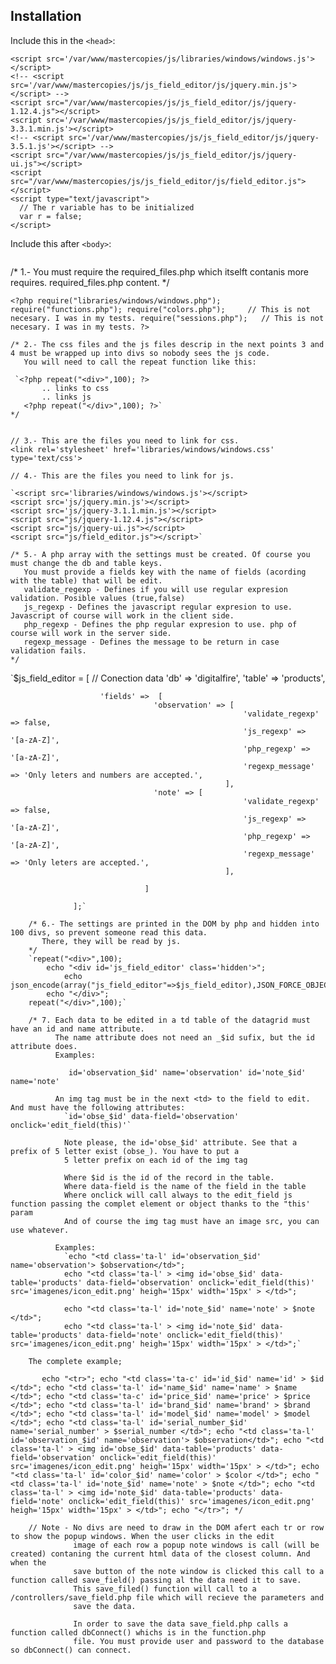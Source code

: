## Installation

Include this in the `<head>`:

```<link rel='stylesheet' href='/var/www/mastercopies/js/libraries/windows/windows.css' type='text/css'>
<script src='/var/www/mastercopies/js/libraries/windows/windows.js'></script>
<!-- <script src='/var/www/mastercopies/js/js_field_editor/js/jquery.min.js'></script> -->
<script src="/var/www/mastercopies/js/js_field_editor/js/jquery-1.12.4.js"></script>
<script src='/var/www/mastercopies/js/js_field_editor/js/jquery-3.3.1.min.js'></script>
<!-- <script src='/var/www/mastercopies/js/js_field_editor/js/jquery-3.5.1.js'></script> -->
<script src="/var/www/mastercopies/js/js_field_editor/js/jquery-ui.js"></script>
<script src="/var/www/mastercopies/js/js_field_editor/js/field_editor.js"></script>
<script type="text/javascript">
  // The r variable has to be initialized
  var r = false;
</script>
```
Include this after `<body>`:

```<div id='js_field_editor' class='hidden' style='display:none'>{"js_field_editor":{"fields":{"notes":{"validate_regexp":false,"js_regexp":"[a-zA-Z]","php_regexp":"[a-zA-Z]","regexp_message":"Only leters are accepted."}}}}</div>
```




/* 1.- You must require the required_files.php which itselft contanis more requires.
    required_files.php content. */
  
  `<?php
		require("libraries/windows/windows.php");
		require("functions.php");
		require("colors.php");     // This is not necesary. I was in my tests.
   		require("sessions.php");   // This is not necesary. I was in my tests.
	?>`

	/* 2.- The css files and the js files descrip in the next points 3 and 4 must be wrapped up into divs so nobody sees the js code.
	   You will need to call the repeat function like this:
	   
     `<?php repeat("<div>",100); ?>
	       .. links to css
	       .. links js
	   <?php repeat("</div>",100); ?>`
	*/


    // 3.- This are the files you need to link for css.
    <link rel='stylesheet' href='libraries/windows/windows.css' type='text/css'>

    // 4.- This are the files you need to link for js.
    
    `<script src='libraries/windows/windows.js'></script>
  	<script src='js/jquery.min.js'></script>
  	<script src='js/jquery-3.1.1.min.js'></script>
    <script src="js/jquery-1.12.4.js"></script>
    <script src="js/jquery-ui.js"></script>
    <script src="js/field_editor.js"></script>`

    /* 5.- A php array with the settings must be created. Of course you must change the db and table keys.
       You must provide a fields key with the name of fields (acording with the table) that will be edit.
       validate_regexp - Defines if you will use regular expresion validation. Posible values (true,false)
       js_regexp - Defines the javascript regular expresion to use. Javascript of course will work in the client side.
       php_regexp - Defines the php regular expresion to use. php of course will work in the server side.
       regexp_message - Defines the message to be return in case validation fails.
    */
    
 `$js_field_editor = [
						// Conection data
						'db' => 'digitalfire',
						'table' => 'products',

						'fields' =>  [
									'observation' => [
														'validate_regexp' => false,
														'js_regexp' => '[a-zA-Z]',
														'php_regexp' => '[a-zA-Z]',
														'regexp_message' => 'Only leters and numbers are accepted.',
													],
									'note' => [
														'validate_regexp' => false,
														'js_regexp' => '[a-zA-Z]',
														'php_regexp' => '[a-zA-Z]',
														'regexp_message' => 'Only leters are accepted.',
													],

								  ]

			   	  ];`

		/* 6.- The settings are printed in the DOM by php and hidden into 100 divs, so prevent someone read this data.
		   There, they will be read by js.
		*/
   		`repeat("<div>",100);
  			echo "<div id='js_field_editor' class='hidden'>";
	    		echo json_encode(array("js_field_editor"=>$js_field_editor),JSON_FORCE_OBJECT);
	  		echo "</div>";
  		repeat("</div>",100);`

  		/* 7. Each data to be edited in a td table of the datagrid must have an id and name attribute.
  			  The name attribute does not need an _$id sufix, but the id attribute does.
  			  Examples:
`  			  id='observation_$id' name='observation'
  			  id='note_$id' name='note'`
          
  			  An img tag must be in the next <td> to the field to edit. And must have the following attributes:
  			    `id='obse_$id' data-field='observation' onclick='edit_field(this)'`

  			    Note please, the id='obse_$id' attribute. See that a prefix of 5 letter exist (obse_). You have to put a
  			    5 letter prefix on each id of the img tag

  			    Where $id is the id of the record in the table.
  			    Where data-field is the name of the field in the table
  			    Where onclick will call always to the edit_field js function passing the complet element or object thanks to the "this' param
  			    And of course the img tag must have an image src, you can use whatever.

  			  Examples:
  			    `echo "<td class='ta-l' id='observation_$id' name='observation'> $observation</td>";
    		    echo "<td class='ta-l' > <img id='obse_$id' data-table='products' data-field='observation' onclick='edit_field(this)' src='imagenes/icon_edit.png' heigh='15px' width='15px' > </td>";

    		    echo "<td class='ta-l' id='note_$id' name='note' > $note </td>";
    		    echo "<td class='ta-l' > <img id='note_$id' data-table='products' data-field='note' onclick='edit_field(this)' src='imagenes/icon_edit.png' heigh='15px' width='15px' > </td>";`

  		The complete example;
`  		echo "<tr>";
    		echo "<td class='ta-c' id='id_$id' name='id' > $id </td>";
    		echo "<td class='ta-l' id='name_$id' name='name' > $name </td>";
    		echo "<td class='ta-c' id='price_$id' name='price' > $price </td>";
    		echo "<td class='ta-l' id='brand_$id' name='brand' > $brand </td>";
    		echo "<td class='ta-l' id='model_$id' name='model' > $model </td>";
    		echo "<td class='ta-l' id='serial_number_$id' name='serial_number' > $serial_number </td>";
    		echo "<td class='ta-l' id='observation_$id' name='observation'> $observation</td>";
    		echo "<td class='ta-l' > <img id='obse_$id' data-table='products' data-field='observation' onclick='edit_field(this)' src='imagenes/icon_edit.png' heigh='15px' width='15px' > </td>";
    		echo "<td class='ta-l' id='color_$id' name='color' > $color </td>";
    		echo "<td class='ta-l' id='note_$id' name='note' > $note </td>";
    		echo "<td class='ta-l' > <img id='note_$id' data-table='products' data-field='note' onclick='edit_field(this)' src='imagenes/icon_edit.png' heigh='15px' width='15px' > </td>";
  		echo "</tr>";
  		*/`

  		// Note - No divs are need to draw in the DOM afert each tr or row to show the popup windows. When the user clicks in the edit
  		          image of each row a popup note windows is call (will be created) contaning the current html data of the closest column. And when the
  		          save button of the note window is clicked this call to a function called save_field() passing al the data need it to save.
  		          This save_filed() function will call to a /controllers/save_field.php file which will recieve the parameters and
  		          save the data.

  		          In order to save the data save_field.php calls a function called dbConnect() whichs is in the function.php
  		          file. You must provide user and password to the database so dbConnect() can connect.



